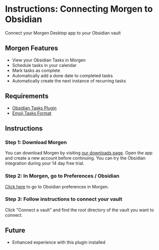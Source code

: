 # Instructions: Connecting Morgen to Obsidian

Connect your Morgen Desktop app to your Obsidian vault

## Morgen Features

 - View your Obsidian Tasks in Morgen
 - Schedule tasks in your calendar
 - Mark tasks as complete
 - Automatically add a done date to completed tasks
 - Automatically create the next instance of recurring tasks

## Requirements

 - [Obsidian Tasks Plugin](https://publish.obsidian.md/tasks/Introduction)
 - [Emoji Tasks Format](https://publish.obsidian.md/tasks/Reference/Task+Formats/Tasks+Emoji+Format)

## Instructions

### Step 1: Download Morgen

You can download Morgen by visiting [our downloads page](https://platform.morgen.so/download).
Open the app and create a new account before continuing. You can try the
Obsidian integration during your 14 day free trial.

### Step 2: In Morgen, go to Preferences / Obsidian

<a href="morgen://open-preferences-obsidian">Click here</a> to go to Obsidian preferences in Morgen.

### Step 3: Follow instructions to connect your vault

Click "Connect a vault" and find the root directory of the vault you want to
connect.


## Future

 - Enhanced experience with this plugin installed

